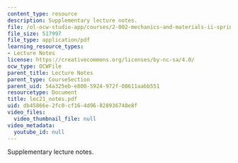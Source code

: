 ```yaml
---
content_type: resource
description: Supplementary lecture notes.
file: /ol-ocw-studio-app/courses/2-002-mechanics-and-materials-ii-spring-2004/db45866e2fc0cf164d96828936748e8f_lec21_notes.pdf
file_size: 517997
file_type: application/pdf
learning_resource_types:
- Lecture Notes
license: https://creativecommons.org/licenses/by-nc-sa/4.0/
ocw_type: OCWFile
parent_title: Lecture Notes
parent_type: CourseSection
parent_uid: 54a325eb-e800-5924-972f-08611aabb551
resourcetype: Document
title: lec21_notes.pdf
uid: db45866e-2fc0-cf16-4d96-828936748e8f
video_files:
  video_thumbnail_file: null
video_metadata:
  youtube_id: null
---
```

Supplementary lecture notes.
